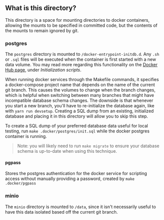 ## What is this directory?
This directory is a space for mounting directories to docker containers, allowing the mounts to be specified in committed code, but the contents of the mounts to remain ignored by git.

### postgres
The `postgres` directory is mounted to `/docker-entrypoint-initdb.d`. Any `.sh` or `.sql` files will be executed when the container is first started with a new data volume. You may read more regarding this functionality on the [Docker Hub page](https://hub.docker.com/_/postgres), under _Initialization scripts_.

When running docker services through the Makefile commands, it specifies a docker-compose project name that depends on the name of the current git branch. This causes the volumes to change when the branch changes, which is helpful when switching between many branches that might have incompatible database schema changes. The downside is that whenever you start a new branch, you'll have to re-initialize the database again, like with `yarn run devsetup`. Creating a SQL dump from an existing, initialized database and placing it in this directory will allow you to skip this step.

To create a SQL dump of your preferred database data useful for local testing, run `make .docker/postgres/init.sql` while the docker postgres container is running.

> Note: you will likely need to run `make migrate` to ensure your database schema is up-to-date when using this technique.

#### pgpass
Stores the postgres authentication for the docker service for scripting access without manually providing a password, created by `make .docker/pgpass`

### minio
The `minio` directory is mounted to `/data`, since it isn't necessarily useful to have this data isolated based off the current git branch.
